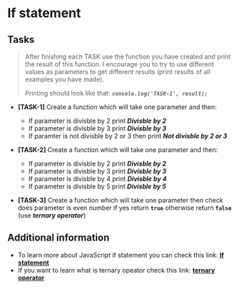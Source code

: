 # If statement

## Tasks

> After finishing each TASK use the function you have created and print the result of this function. I encourage you to try to use different values as parameters to get different results (print results of all examples you have made).
>
> Printing should look like that: **_`console.log('TASK-1', result);`_**

- **[TASK-1]** Create a function which will take one parameter and then:

  - If parameter is divisble by 2 print **_Divisble by 2_**
  - If parameter is divisble by 3 print **_Divisble by 3_**
  - If paramter is not divisble by 2 or 3 then print **_Not divisble by 2 or 3_**

- **[TASK-2]** Create a function which will take one parameter and then:

  - If parameter is divisble by 2 print **_Divisble by 2_**
  - If parameter is divisble by 3 print **_Divisble by 3_**
  - If parameter is divisble by 4 print **_Divisble by 4_**
  - If parameter is divisble by 5 print **_Divisble by 5_**

- **[TASK-3]** Create a function which will take one parameter then check does parameter is even number if yes return **`true`** otherwise return **`false`** (use **_ternary operator_**)

## Additional information

- To learn more about JavaScript if statement you can check this link: **[If statement](https://developer.mozilla.org/en-US/docs/Web/JavaScript/Reference/Statements/if...else)**
- If you want to learn what is ternary opeator check this link: **[ternary operator](https://developer.mozilla.org/en-US/docs/Web/JavaScript/Reference/Operators/Conditional_Operator)**
